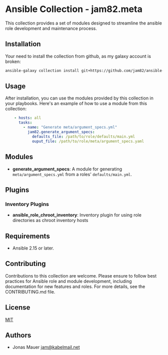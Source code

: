 # Ansible Collection - jam82.meta

This collection provides a set of modules designed to streamline the ansible
role development and maintenance process.

## Installation

Your need to install the collection from github, as my galaxy account is broken:

```bash
ansible-galaxy collection install git+https://github.com/jam82/ansible-collection-meta.git,main
```

## Usage

After installation, you can use the modules provided by this collection in your playbooks. Here's an example of how to use a module from this collection:

```yaml
    - hosts: all
      tasks:
        - name: "Generate meta/argument_specs.yml"
          jam82.generate_argument_specs:
            defaults_file: /path/to/role/defaults/main.yml
            ouput_file: /path/to/role/meta/argument_specs.yaml
```

## Modules

- **generate_argument_specs**: A module for generating `meta/argument_specs.yml` from a roles' `defaults/main.yml`.

## Plugins

### Inventory Plugins

- **ansible_role_chroot_inventory**: Inventory plugin for using role directories as chroot inventory hosts

## Requirements

- Ansible 2.15 or later.

## Contributing

Contributions to this collection are welcome. Please ensure to follow best practices for Ansible role and module development, including documentation for new features and roles. For more details, see the CONTRIBUTING.md file.

## License

[MIT](LICENSE)

## Authors

- Jonas Mauer <jam@kabelmail.net>
